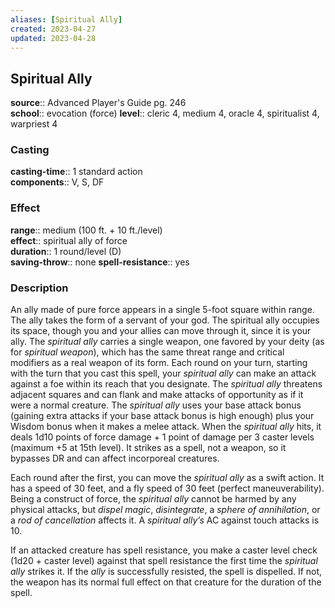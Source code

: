 ```yaml
---
aliases: [Spiritual Ally]
created: 2023-04-27
updated: 2023-04-28
---
```


## Spiritual Ally

**source**:: Advanced Player's Guide pg. 246  
**school**:: evocation (force)
**level**:: cleric 4, medium 4, oracle 4, spiritualist 4, warpriest 4

### Casting

**casting-time**:: 1 standard action  
**components**:: V, S, DF

### Effect

**range**:: medium (100 ft. + 10 ft./level)  
**effect**:: spiritual ally of force  
**duration**:: 1 round/level (D)  
**saving-throw**:: none
**spell-resistance**:: yes

### Description

An ally made of pure force appears in a single 5-foot square within range. The ally takes the form of a servant of your god. The spiritual ally occupies its space, though you and your allies can move through it, since it is your ally. The *spiritual ally* carries a single weapon, one favored by your deity (as for *spiritual weapon*), which has the same threat range and critical modifiers as a real weapon of its form. Each round on your turn, starting with the turn that you cast this spell, your *spiritual ally* can make an attack against a foe within its reach that you designate. The *spiritual ally* threatens adjacent squares and can flank and make attacks of opportunity as if it were a normal creature. The *spiritual ally* uses your base attack bonus (gaining extra attacks if your base attack bonus is high enough) plus your Wisdom bonus when it makes a melee attack. When the *spiritual ally* hits, it deals 1d10 points of force damage + 1 point of damage per 3 caster levels (maximum +5 at 15th level). It strikes as a spell, not a weapon, so it bypasses DR and can affect incorporeal creatures.  
  
Each round after the first, you can move the *spiritual ally* as a swift action. It has a speed of 30 feet, and a fly speed of 30 feet (perfect maneuverability). Being a construct of force, the *spiritual ally* cannot be harmed by any physical attacks, but *dispel magic*, *disintegrate*, a *sphere of annihilation*, or a *rod of cancellation* affects it. A *spiritual ally’s* AC against touch attacks is 10.  
  
If an attacked creature has spell resistance, you make a caster level check (1d20 + caster level) against that spell resistance the first time the *spiritual ally* strikes it. If the *ally* is successfully resisted, the spell is dispelled. If not, the weapon has its normal full effect on that creature for the duration of the spell.
